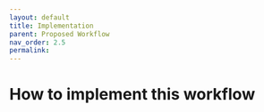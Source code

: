 ```yaml
---
layout: default
title: Implementation
parent: Proposed Workflow
nav_order: 2.5
permalink:
---
```




# How to implement this workflow
